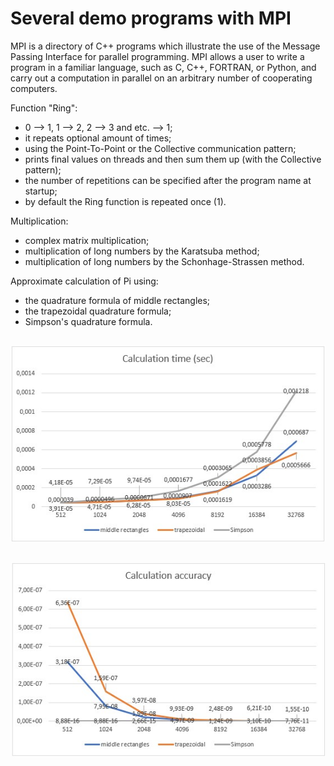 # Several demo programs with MPI
MPI is a directory of C++ programs which illustrate the use of the Message Passing Interface for parallel programming. MPI allows a user to write a program in a familiar language, such as C, C++, FORTRAN, or Python, and carry out a computation in parallel on an arbitrary number of cooperating computers.  

Function "Ring": 
- 0 --> 1, 1 --> 2, 2 --> 3 and etc. --> 1;
- it repeats optional amount of times;
- using the Point-To-Point or the Collective communication pattern;
- prints final values on threads and then sum them up (with the Collective pattern);
- the number of repetitions can be specified after the program name at startup;
- by default the Ring function is repeated once (1).

Multiplication:
- complex matrix multiplication;
- multiplication of long numbers by the Karatsuba method;
- multiplication of long numbers by the Schonhage-Strassen method.

Approximate calculation of Pi using:
- the quadrature formula of middle rectangles;
- the trapezoidal quadrature formula;
- Simpson's quadrature formula.
##
![1.jpg](img/1.jpg)
##
![2.jpg](img/2.jpg)
